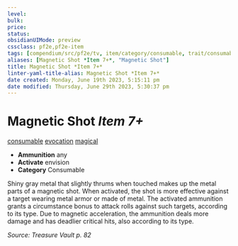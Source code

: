 ```yaml
---
level:
bulk:
price:
status:
obsidianUIMode: preview
cssclass: pf2e,pf2e-item
tags: [compendium/src/pf2e/tv, item/category/consumable, trait/consumable, trait/evocation, trait/magical]
aliases: [Magnetic Shot *Item 7+*, "Magnetic Shot"]
title: Magnetic Shot *Item 7+*
linter-yaml-title-alias: Magnetic Shot *Item 7+*
date created: Monday, June 19th 2023, 5:15:11 pm
date modified: Thursday, June 29th 2023, 5:30:37 pm
---
```


# Magnetic Shot *Item 7+*

[consumable](rules/traits/consumable.md) [evocation](rules/traits/evocation.md) [magical](rules/traits/magical.md)  

- **Ammunition** any
- **Activate** envision
- **Category** Consumable

Shiny gray metal that slightly thrums when touched makes up the metal parts of a magnetic shot. When activated, the shot is more effective against a target wearing metal armor or made of metal. The activated ammunition grants a circumstance bonus to attack rolls against such targets, according to its type. Due to magnetic acceleration, the ammunition deals more damage and has deadlier critical hits, also according to its type.

*Source: Treasure Vault p. 82*
